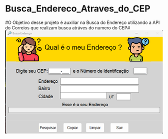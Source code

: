  # Busca_Endereco_Atraves_do_CEP
#O Objetivo desse projeto é auxiliar na Busca do Endereço utilizando a API do Correios que realizam busca atráves do numero do CEP#
<img src="README.png"/>
